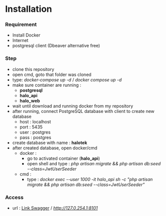 # Installation

### Requirement
- Install Docker
- Internet
- postgresql client (Dbeaver alternative free)

### Step
- clone this repository
- open cmd, goto that folder was cloned
- type: *docker-compose up -d* / *docker compose up -d*
- make sure container are running :
  - **postgresql**
  - **halo_api**
  - **halo_web**
- wait until download and running docker from my repository
- after running, connect PostgreSQL database with client to create new database
  - host : localhost
  - port : 5435
  - user : postgres
  - pass : postgres
- create database with name : **halotek**
- after created database, open docker/cmd
  - docker :
    - go to activated container (**halo_api**)
    - open shell and type : *php artisan migrate && php artisan db:seed --class=JwtUserSeeder*
  - cmd :
    - type : *docker exec --user 1000 -it halo_api sh -c "php artisan migrate && php artisan db:seed --class=JwtUserSeeder"*

### Access
- url : [Link Swagger]("http://127.0.254.1:8101") / *http://127.0.254.1:8101*